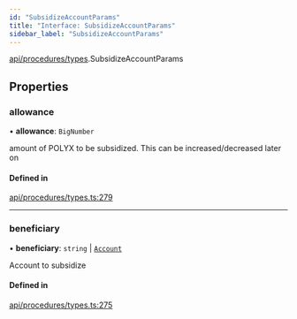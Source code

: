 ```yaml
---
id: "SubsidizeAccountParams"
title: "Interface: SubsidizeAccountParams"
sidebar_label: "SubsidizeAccountParams"
---
```


[api/procedures/types](../../../../../modules/API/Procedures/Types/Types.md).SubsidizeAccountParams

## Properties

### allowance

• **allowance**: `BigNumber`

amount of POLYX to be subsidized. This can be increased/decreased later on

#### Defined in

[api/procedures/types.ts:279](https://github.com/PolymeshAssociation/polymesh-sdk/blob/adcc38781/src/api/procedures/types.ts#L279)

___

### beneficiary

• **beneficiary**: `string` \| [`Account`](../../../../../classes/API/Entities/Account/Account.md)

Account to subsidize

#### Defined in

[api/procedures/types.ts:275](https://github.com/PolymeshAssociation/polymesh-sdk/blob/adcc38781/src/api/procedures/types.ts#L275)
